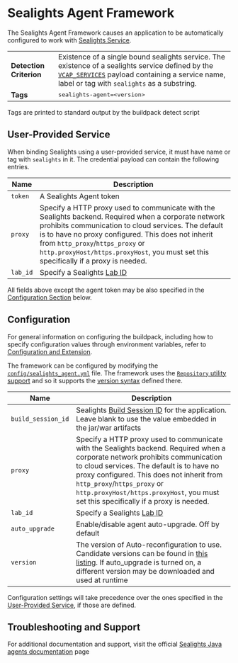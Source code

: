 # Sealights Agent Framework
The Sealights Agent Framework causes an application to be automatically configured to work with [Sealights Service][].

<table>
  <tr>
    <td><strong>Detection Criterion</strong></td><td>Existence of a single bound sealights service. The existence of a sealights service defined by the <a href="http://docs.cloudfoundry.org/devguide/deploy-apps/environment-variable.html#VCAP-SERVICES"><code>VCAP_SERVICES</code></a> payload containing a service name, label or tag with <code>sealights</code> as a substring.
</td>
  </tr>
  <tr>
    <td><strong>Tags</strong></td><td><tt>sealights-agent=&lt;version&gt;</tt></td>
  </tr>
</table>
Tags are printed to standard output by the buildpack detect script

## User-Provided Service
When binding Sealights using a user-provided service, it must have name or tag with `sealights` in it.
The credential payload can contain the following entries. 

| Name | Description
| ---- | -----------
| `token` | A Sealights Agent token
| `proxy` | Specify a HTTP proxy used to communicate with the Sealights backend. Required when a corporate network prohibits communication to cloud services. The default is to have no proxy configured. This does not inherit from `http_proxy`/`https_proxy` or `http.proxyHost/https.proxyHost`, you must set this specifically if a proxy is needed.
| `lab_id` | Specify a Sealights [Lab ID][]

All fields above except the agent token may be also specified in the [Configuration Section](#configuration) below.

## Configuration
For general information on configuring the buildpack, including how to specify configuration values through environment variables, refer to [Configuration and Extension][].

The framework can be configured by modifying the [`config/sealights_agent.yml`][] file. The framework uses the [`Repository` utility support][repositories] and so it supports the [version syntax][] defined there.

| Name | Description
| ---- | -----------
| `build_session_id` | Sealights [Build Session ID][] for the application. Leave blank to use the value embedded in the jar/war artifacts
| `proxy` | Specify a HTTP proxy used to communicate with the Sealights backend. Required when a corporate network prohibits communication to cloud services. The default is to have no proxy configured. This does not inherit from `http_proxy`/`https_proxy` or `http.proxyHost/https.proxyHost`, you must set this specifically if a proxy is needed.
| `lab_id` | Specify a Sealights [Lab ID][]
| `auto_upgrade` | Enable/disable agent auto-upgrade. Off by default
| `version` | The version of Auto-reconfiguration to use. Candidate versions can be found in [this listing][]. If auto_upgrade is turned on, a different version may be downloaded and used at runtime

Configuration settings will take precedence over the ones specified in the [User-Provided Service](#user-provided-service), if those are defined.

## Troubleshooting and Support

For additional documentation and support, visit the official [Sealights Java agents documentation] page

[`config/sealights_agent.yml`]: ../config/sealights_agent.yml
[Configuration and Extension]: ../README.md#configuration-and-extension
[repositories]: extending-repositories.md
[version syntax]: extending-repositories.md#version-syntax-and-ordering
[Sealights Service]: https://www.sealights.io
[Build Session ID]: https://sealights.atlassian.net/wiki/spaces/SUP/pages/3473472/Using+Java+Agents+-+Generating+a+session+ID
[Lab ID]: https://sealights.atlassian.net/wiki/spaces/SUP/pages/762413124/Using+Java+Agents+-+Running+Tests+in+Parallel+Lab+Id
[this listing]: https://agents.sealights.co/pcf/index.yml
[Sealights Java agents documentation]: https://sealights.atlassian.net/wiki/spaces/SUP/pages/3014685/SeaLights+Java+agents
